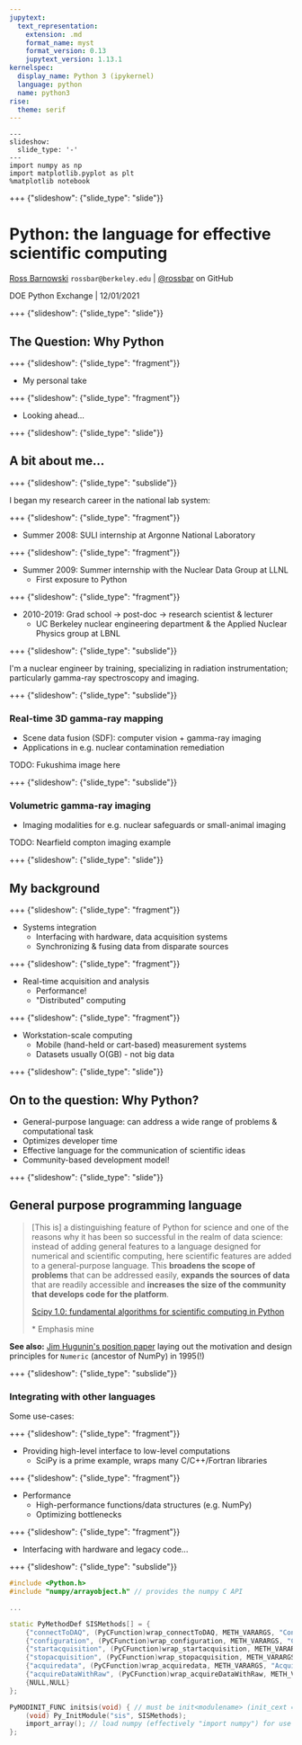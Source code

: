 ```yaml
---
jupytext:
  text_representation:
    extension: .md
    format_name: myst
    format_version: 0.13
    jupytext_version: 1.13.1
kernelspec:
  display_name: Python 3 (ipykernel)
  language: python
  name: python3
rise:
  theme: serif
---
```


```{code-cell} ipython3
---
slideshow:
  slide_type: '-'
---
import numpy as np
import matplotlib.pyplot as plt
%matplotlib notebook
```

+++ {"slideshow": {"slide_type": "slide"}}

# Python: the language for effective scientific computing

[Ross Barnowski](https://bids.berkeley.edu/people/ross-barnowski) `rossbar@berkeley.edu` | [@rossbar](https://github.com/rossbar) on GitHub

DOE Python Exchange | 12/01/2021

+++ {"slideshow": {"slide_type": "slide"}}

## The Question: Why Python

+++ {"slideshow": {"slide_type": "fragment"}}

 - My personal take

+++ {"slideshow": {"slide_type": "fragment"}}

 - Looking ahead...

+++ {"slideshow": {"slide_type": "slide"}}

## A bit about me...

+++ {"slideshow": {"slide_type": "subslide"}}

I began my research career in the national lab system:

+++ {"slideshow": {"slide_type": "fragment"}}

 - Summer 2008: SULI internship at Argonne National Laboratory

+++ {"slideshow": {"slide_type": "fragment"}}

 - Summer 2009: Summer internship with the Nuclear Data Group at LLNL
   * First exposure to Python

+++ {"slideshow": {"slide_type": "fragment"}}

 - 2010-2019: Grad school -> post-doc -> research scientist & lecturer
   * UC Berkeley nuclear engineering department & the Applied Nuclear Physics
     group at LBNL

+++ {"slideshow": {"slide_type": "subslide"}}

I'm a nuclear engineer by training, specializing in radiation instrumentation;
particularly gamma-ray spectroscopy and imaging.

+++ {"slideshow": {"slide_type": "subslide"}}

### Real-time 3D gamma-ray mapping
 - Scene data fusion (SDF): computer vision + gamma-ray imaging
 - Applications in e.g. nuclear contamination remediation

TODO: Fukushima image here

+++ {"slideshow": {"slide_type": "subslide"}}

### Volumetric gamma-ray imaging
 - Imaging modalities for e.g. nuclear safeguards or small-animal imaging

TODO: Nearfield compton imaging example

+++ {"slideshow": {"slide_type": "slide"}}

## My background

+++ {"slideshow": {"slide_type": "fragment"}}

- Systems integration
  * Interfacing with hardware, data acquisition systems
  * Synchronizing & fusing data from disparate sources

+++ {"slideshow": {"slide_type": "fragment"}}

- Real-time acquisition and analysis
  * Performance!
  * "Distributed" computing

+++ {"slideshow": {"slide_type": "fragment"}}

- Workstation-scale computing
  * Mobile (hand-held or cart-based) measurement systems
  * Datasets usually O(GB) - not big data

+++ {"slideshow": {"slide_type": "slide"}}

## On to the question: Why Python?

- General-purpose language: can address a wide range of problems & computational task
- Optimizes developer time
- Effective language for the communication of scientific ideas
- Community-based development model!

+++ {"slideshow": {"slide_type": "slide"}}

## General purpose programming language

> [This is] a distinguishing feature of Python for science and one of the
> reasons why it has been so successful in the realm of data science: instead
> of adding general features to a language designed for numerical and
> scientific computing, here scientific features are added to a general-purpose
> language. This **broadens the scope of problems** that can be addressed easily,
> **expands the sources of data** that are readily accessible and **increases the
> size of the community that develops code for the platform**.
>
> [Scipy 1.0: fundamental algorithms for scientific computing in Python][scipy_paper]
> 
> \* Emphasis mine

**See also:** [Jim Hugunin's position paper][hugunin] laying out the motivation
and design principles for `Numeric` (ancestor of NumPy) in 1995(!)

[scipy_paper]: https://www.nature.com/articles/s41592-019-0686-2
[hugunin]: http://hugunin.net/papers/hugunin95numpy.html

+++ {"slideshow": {"slide_type": "subslide"}}

### Integrating with other languages

Some use-cases:

+++ {"slideshow": {"slide_type": "fragment"}}

- Providing high-level interface to low-level computations
  * SciPy is a prime example, wraps many C/C++/Fortran libraries

+++ {"slideshow": {"slide_type": "fragment"}}

- Performance
  * High-performance functions/data structures (e.g. NumPy)
  * Optimizing bottlenecks

+++ {"slideshow": {"slide_type": "fragment"}}

- Interfacing with hardware and legacy code...

+++ {"slideshow": {"slide_type": "subslide"}}

```cpp
#include <Python.h>
#include "numpy/arrayobject.h" // provides the numpy C API

...

static PyMethodDef SISMethods[] = {
    {"connectToDAQ", (PyCFunction)wrap_connectToDAQ, METH_VARARGS, "Connect to SIS3150"},
    {"configuration", (PyCFunction)wrap_configuration, METH_VARARGS, "Configure SIS3302"},
    {"startacquisition", (PyCFunction)wrap_startacquisition, METH_VARARGS, "Start SIS3302"},
    {"stopacquisition", (PyCFunction)wrap_stopacquisition, METH_VARARGS, "Stop SIS3302"},
    {"acquiredata", (PyCFunction)wrap_acquiredata, METH_VARARGS, "Acquire data from SIS3302"},
    {"acquireDataWithRaw", (PyCFunction)wrap_acquireDataWithRaw, METH_VARARGS, "Acquire edata and rdata from SIS3302"},
    {NULL,NULL} 
};

PyMODINIT_FUNC initsis(void) { // must be init<modulename> (init_cext => _cext)
    (void) Py_InitModule("sis", SISMethods);
    import_array(); // load numpy (effectively "import numpy") for use in this module 
};
```
